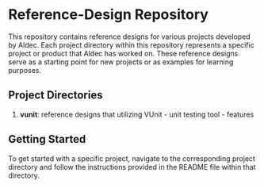 # Reference-Design Repository

This repository contains reference designs for various projects developed by Aldec. Each project directory within this repository represents a specific project or product that Aldec has worked on. These reference designs serve as a starting point for new projects or as examples for learning purposes.

## Project Directories

1. **vunit**: reference designs that utilizing VUnit - unit testing tool - features

## Getting Started

To get started with a specific project, navigate to the corresponding project directory and follow the instructions provided in the README file within that directory.
